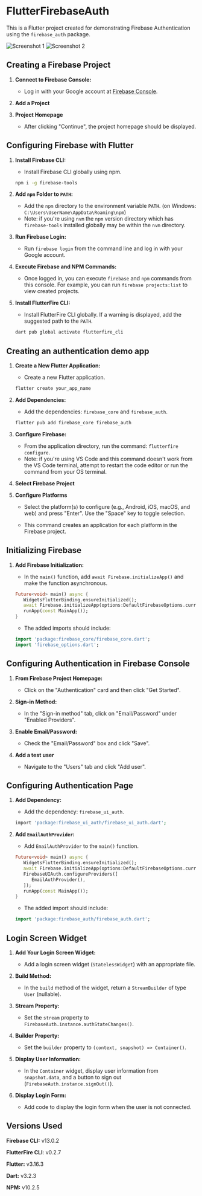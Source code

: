 # FlutterFirebaseAuth

This is a Flutter project created for demonstrating Firebase Authentication using the `firebase_auth` package.

![Screenshot 1](screenshots/credentials_inputs.png)
![Screenshot 2](screenshots/successful_authentication.png)

## Creating a Firebase Project

1. **Connect to Firebase Console:**

   - Log in with your Google account at [Firebase Console](https://console.firebase.google.com/).

2. **Add a Project**

3. **Project Homepage**

   - After clicking "Continue", the project homepage should be displayed.

## Configuring Firebase with Flutter

1. **Install Firebase CLI:**

   - Install Firebase CLI globally using npm.
   ```bash
   npm i -g firebase-tools
   ```

2. **Add `npm` Folder to `PATH`:**

   - Add the `npm` directory to the environment variable `PATH`. (on Windows: `C:\Users\UserName\AppData\Roaming\npm`)
   - Note: if you're using `nvm` the `npm` version directory which has `firebase-tools` installed globally may be within the `nvm` directory.
  
3. **Run Firebase Login:**

   - Run `firebase login` from the command line and log in with your Google account.

4. **Execute Firebase and NPM Commands:**

   - Once logged in, you can execute `firebase` and `npm` commands from this console. For example, you can run `firebase projects:list` to view created projects.

5. **Install FlutterFire CLI:**

   - Install FlutterFire CLI globally. If a warning is displayed, add the suggested path to the `PATH`.
   ```bash
   dart pub global activate flutterfire_cli  
   ```

## Creating an authentication demo app

1. **Create a New Flutter Application:**

   - Create a new Flutter application.
   ```bash
   flutter create your_app_name
   ```

2. **Add Dependencies:**

   - Add the dependencies: `firebase_core` and `firebase_auth`.
   ```bash
   flutter pub add firebase_core firebase_auth
   ```

3. **Configure Firebase:**

   - From the application directory, run the command: `flutterfire configure`.
   - Note: if you're using VS Code and this command doesn't work from the VS Code terminal, attempt to restart the code editor or run the command from your OS terminal.

4. **Select Firebase Project**

5. **Configure Platforms**

   - Select the platform(s) to configure (e.g., Android, iOS, macOS, and web) and press "Enter". Use the "Space" key to toggle selection.

   - This command creates an application for each platform in the Firebase project.

## Initializing Firebase

1. **Add Firebase Initialization:**

   - In the `main()` function, add `await Firebase.initializeApp()` and make the function asynchronous.
   ```dart
   Future<void> main() async {
      WidgetsFlutterBinding.ensureInitialized();
      await Firebase.initializeApp(options:DefaultFirebaseOptions.currentPlatform);
      runApp(const MainApp());
   }
   ```

   - The added imports should include:
   ```dart
   import 'package:firebase_core/firebase_core.dart';
   import 'firebase_options.dart';
   ```

## Configuring Authentication in Firebase Console

1. **From Firebase Project Homepage:**

   - Click on the "Authentication" card and then click "Get Started".

2. **Sign-in Method:**

   - In the "Sign-in method" tab, click on "Email/Password" under "Enabled Providers".

3. **Enable Email/Password:**

   - Check the "Email/Password" box and click "Save".

4. **Add a test user**

   - Navigate to the "Users" tab and click "Add user".

## Configuring Authentication Page

1. **Add Dependency:**

   - Add the dependency: `firebase_ui_auth`.
   ```bash
   import 'package:firebase_ui_auth/firebase_ui_auth.dart';
   ```

2. **Add ``EmailAuthProvider``:**

   - Add `EmailAuthProvider` to the `main()` function.
   ```dart
   Future<void> main() async {
      WidgetsFlutterBinding.ensureInitialized();
      await Firebase.initializeApp(options:DefaultFirebaseOptions.currentPlatform);
      FirebaseUIAuth.configureProviders([
         EmailAuthProvider(),
      ]);
      runApp(const MainApp());
   }
   ```
   - The added import should include:

   ```dart
   import 'package:firebase_auth/firebase_auth.dart';
   ```

## Login Screen Widget

1. **Add Your Login Screen Widget:**

   - Add a login screen widget (`StatelessWidget`) with an appropriate file.

2. **Build Method:**

   - In the `build` method of the widget, return a `StreamBuilder` of type `User` (nullable).

3. **Stream Property:**

   - Set the `stream` property to `FirebaseAuth.instance.authStateChanges()`.

4. **Builder Property:**

   - Set the `builder` property to `(context, snapshot) => Container()`.

5. **Display User Information:**

   - In the `Container` widget, display user information from `snapshot.data`, and a button to sign out (`FirebaseAuth.instance.signOut()`).

6. **Display Login Form:**

   - Add code to display the login form when the user is not connected.

## Versions Used

**Firebase CLI:** v13.0.2

**FlutterFire CLI**: v0.2.7

**Flutter:** v3.16.3

**Dart:** v3.2.3

**NPM:** v10.2.5

